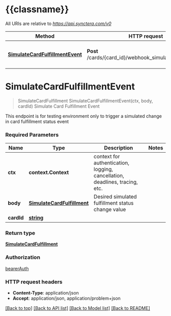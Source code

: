 # {{classname}}

All URIs are relative to *https://api.synctera.com/v0*

Method | HTTP request | Description
------------- | ------------- | -------------
[**SimulateCardFulfillmentEvent**](CardWebhookSimulationsApi.md#SimulateCardFulfillmentEvent) | **Post** /cards/{card_id}/webhook_simulations/fulfillment | Simulate Card Fulfillment Event

# **SimulateCardFulfillmentEvent**
> SimulateCardFulfillment SimulateCardFulfillmentEvent(ctx, body, cardId)
Simulate Card Fulfillment Event

This endpoint is for testing environment only to trigger a simulated change in card fulfillment status event 

### Required Parameters

Name | Type | Description  | Notes
------------- | ------------- | ------------- | -------------
 **ctx** | **context.Context** | context for authentication, logging, cancellation, deadlines, tracing, etc.
  **body** | [**SimulateCardFulfillment**](SimulateCardFulfillment.md)| Desired simulated fulfillment status change value | 
  **cardId** | [**string**](.md)|  | 

### Return type

[**SimulateCardFulfillment**](simulate_card_fulfillment.md)

### Authorization

[bearerAuth](../README.md#bearerAuth)

### HTTP request headers

 - **Content-Type**: application/json
 - **Accept**: application/json, application/problem+json

[[Back to top]](#) [[Back to API list]](../README.md#documentation-for-api-endpoints) [[Back to Model list]](../README.md#documentation-for-models) [[Back to README]](../README.md)

